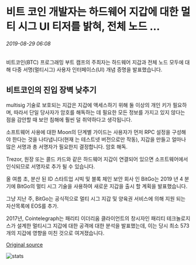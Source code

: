 # 비트 코인 개발자는 하드웨어 지갑에 대한 멀티 시그 UI 티저를 밝혀, 전체 노드 ...

###### 2019-08-29 06:08

비트코인(BTC) 프로그래밍 부트 캠프의 주최자는 하드웨어 지갑과 전체 노드 모두에 대해 다중 서명(멀티시그) 사용자 인터페이스(UI) 개념 증명을 발표했습니다.

## 비트코인의 진입 장벽 낮추기

multisig 기술로 보호되는 지갑은 지갑에 액세스하기 위해 둘 이상의 개인 키가 필요하며, 따라서 단일 당사자가 암호를 해독하는 데 필요한 모든 정보를 가지고 있지 않다는 점을 감안할 때 보안 침해에 훨씬 덜 취약하다고 생각됩니다.

소프트웨어 사용에 대한 Moon의 단계별 가이드는 사용자가 먼저 RPC 설정을 구성해야 한다는 것을 나타냅니다(현재 는 테스트넷 버전으로만 작동), 지갑을 만들고 얼마나 많은 서명과 총 서명자가 필요한지 결정합니다. 암호 해독.

Trezor, 원장 또는 콜드 카드와 같은 하드웨어 지갑이 연결되어 있으면 소프트웨어에서 인식되므로 서명자로 추가 될 수 있습니다.

올 여름 초, 분산 된 ID 스타트업 시빅 및 블록 체인 보안 회사 인 BitGo는 2019 년 4 분기에 BitGo의 멀티 시그 기술을 사용하여 새로운 지갑을 출시 할 계획을 발표했습니다.

그냥 지난 주, BitGo는 공식적으로 멀티 시그 지갑 및 양육권 서비스에 의해 지원 되는 자산목록에 EOS를 추가.

2017년, Cointelegraph는 패리티 이더리움 클라이언트의 창시자인 패리티 테크놀로지스가 설계한 멀티시그 지갑에 대한 공격에 대한 분석을 발표했는데, 이는 당시 최소 573개의 지갑에 영향을 미친 것으로 여겨졌습니다.

[Original source](https://cointelegraph.com/news/bitcoin-dev-reveals-multisig-ui-teaser-for-hardware-wallets-full-nodes)

![stats](https://c.statcounter.com/11760860/0/a89fa40b/1/ "stats")